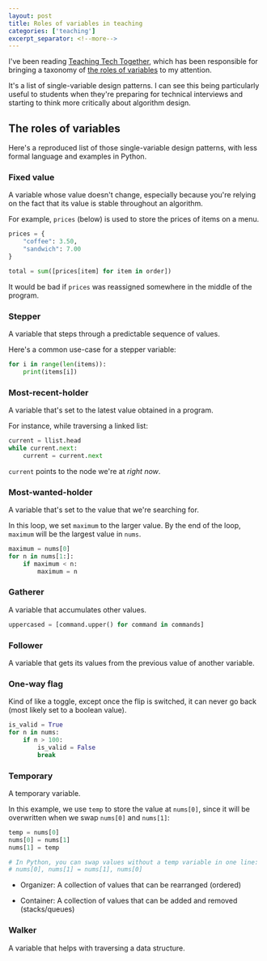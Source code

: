 ```yaml
---
layout: post
title: Roles of variables in teaching
categories: ['teaching']
excerpt_separator: <!--more-->
---
```


I've been reading [Teaching Tech Together](teachtogether.tech/en), which has
been responsible for bringing a taxonomy of [the roles of
variables](http://saja.kapsi.fi/var_roles/index.html) to my attention.

It's a list of single-variable design patterns. I can see this being
particularly useful to students when they're preparing for technical interviews
and starting to think more critically about algorithm design.

<!--more-->

## The roles of variables

Here's a reproduced list of those single-variable design patterns, with less
formal language and examples in Python.

### Fixed value

A variable whose value doesn't change, especially because you're relying on the
fact that its value is stable throughout an algorithm.

For example, `prices` (below) is used to store the prices of items on a menu.

```python
prices = {
    "coffee": 3.50,
    "sandwich": 7.00
}

total = sum([prices[item] for item in order])
```

It would be bad if `prices` was reassigned somewhere in the middle of the
program.

### Stepper

A variable that steps through a predictable sequence of values.

Here's a common use-case for a stepper variable:

```python
for i in range(len(items)):
    print(items[i])
```

### Most-recent-holder

A variable that's set to the latest value obtained in a program.

For instance, while traversing a linked list:

```python
current = llist.head
while current.next:
    current = current.next
```

`current` points to the node we're at *right now*.

### Most-wanted-holder

A variable that's set to the value that we're searching for.

In this loop, we set `maximum` to the larger value. By the end of the
loop, `maximum` will be the largest value in `nums`.

```python
maximum = nums[0]
for n in nums[1:]:
    if maximum < n:
        maximum = n
```

### Gatherer

A variable that accumulates other values.

```python
uppercased = [command.upper() for command in commands]
```

### Follower

A variable that gets its values from the previous value of another variable.

### One-way flag

Kind of like a toggle, except once the flip is switched, it can never go back
(most likely set to a boolean value).

```python
is_valid = True
for n in nums:
    if n > 100:
        is_valid = False
        break
```

### Temporary

A temporary variable.

In this example, we use `temp` to store the value at `nums[0]`, since it will be
overwritten when we swap `nums[0]` and `nums[1]`:

```python
temp = nums[0]
nums[0] = nums[1]
nums[1] = temp

# In Python, you can swap values without a temp variable in one line:
# nums[0], nums[1] = nums[1], nums[0]
```

- Organizer: A collection of values that can be rearranged (ordered)

- Container: A collection of values that can be added and removed
  (stacks/queues)

### Walker

A variable that helps with traversing a data structure.

